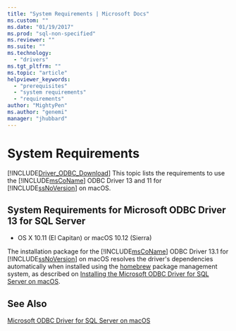 ```yaml
---
title: "System Requirements | Microsoft Docs"
ms.custom: ""
ms.date: "01/19/2017"
ms.prod: "sql-non-specified"
ms.reviewer: ""
ms.suite: ""
ms.technology:
  - "drivers"
ms.tgt_pltfrm: ""
ms.topic: "article"
helpviewer_keywords:
  - "prerequisites"
  - "system requirements"
  - "requirements"
author: "MightyPen"
ms.author: "genemi"
manager: "jhubbard"
---
```

# System Requirements
[!INCLUDE[Driver_ODBC_Download](../../../includes/driver_odbc_download.md)]
This topic lists the requirements to use the [!INCLUDE[msCoName](../../../includes/msconame_md.md)] ODBC Driver 13 and 11 for [!INCLUDE[ssNoVersion](../../../includes/ssnoversion_md.md)] on macOS.  

## System Requirements for Microsoft ODBC Driver 13 for SQL Server  

* OS X 10.11 (El Capitan) or macOS 10.12 (Sierra)

The installation package for the [!INCLUDE[msCoName](../../../includes/msconame_md.md)] ODBC Driver 13.1 for [!INCLUDE[ssNoVersion](../../../includes/ssnoversion_md.md)] on macOS resolves the driver's dependencies automatically when installed using the [homebrew](https://brew.sh) package management system, as described on [Installing the Microsoft ODBC Driver for SQL Server on macOS](../../../connect/odbc/mac/installing-the-microsoft-odbc-driver-for-sql-server-on-macos.md).

## See Also  
[Microsoft ODBC Driver for SQL Server on macOS](../../../connect/odbc/mac/microsoft-odbc-driver-for-sql-server-on-mac.md)  
